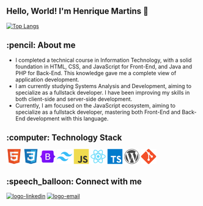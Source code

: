  ## Hello, World! I'm Henrique Martins 👋

[![Top Langs](https://github-readme-stats.vercel.app/api/top-langs/?username=HenriqueMartin5)](https://github.com/anuraghazra/github-readme-stats)

<h2> :pencil: About me </h2> 

- I completed a technical course in Information Technology, with a solid foundation in HTML, CSS, and JavaScript for Front-End, and Java and PHP for Back-End. This knowledge gave me a complete view of application development.
- I am currently studying Systems Analysis and Development, aiming to specialize as a fullstack developer. I have been improving my skills in both client-side and server-side development.
- Currently, I am focused on the JavaScript ecosystem, aiming to specialize as a fullstack developer, mastering both Front-End and Back-End development with this language.

<h2> :computer: Technology Stack</h2>

<p><span><img src="https://github.com/devicons/devicon/blob/master/icons/html5/html5-original.svg" width="40" height="40"></span>
<span></span><img src="https://github.com/devicons/devicon/blob/master/icons/css3/css3-original.svg" width="40" height="40" ></span>
<span></span><img src="https://github.com/devicons/devicon/blob/master/icons/bootstrap/bootstrap-original.svg" width="40" height="40" ></span>
<span></span><img src="https://github.com/devicons/devicon/blob/master/icons/tailwindcss/tailwindcss-original.svg" width="40" height="40" ></span>  
<span></span><img src="https://github.com/devicons/devicon/blob/master/icons/javascript/javascript-original.svg" width="40" height="40" ></span>
<span></span><img src="https://github.com/devicons/devicon/blob/master/icons/react/react-original.svg" width="40" height="40" ></span>
<span></span><img src="https://github.com/devicons/devicon/blob/master/icons/typescript/typescript-original.svg" width="40" height="40" ></span>
<span></span><img src="https://github.com/devicons/devicon/blob/master/icons/wordpress/wordpress-plain.svg" width="40" height="40" ></span>
<span></span><img src="https://github.com/devicons/devicon/blob/master/icons/git/git-original.svg" width="40" height="40" ></span></p>

<h2> :speech_balloon: Connect with me</h2>

<a href="https://www.linkedin.com/in/henrique-martins-944865226/" target="_blank"><img src="https://img.shields.io/badge/LinkedIn-0077B5?style=for-the-badge&logo=linkedin&logoColor=white" alt="logo-linkedin" target="_blank"></a>
<a href="mailto:henriqueamv86@hotmail.com"><img src="https://img.shields.io/badge/Gmail-D14836?style=for-the-badge&logo=gmail&logoColor=white" alt="logo-email"></a>








